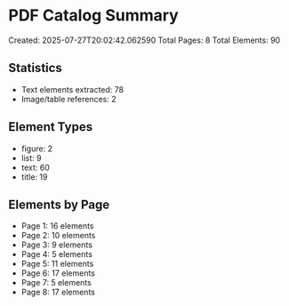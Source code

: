 # PDF Catalog Summary
Created: 2025-07-27T20:02:42.062590
Total Pages: 8
Total Elements: 90

## Statistics
- Text elements extracted: 78
- Image/table references: 2

## Element Types
- figure: 2
- list: 9
- text: 60
- title: 19

## Elements by Page
- Page 1: 16 elements
- Page 2: 10 elements
- Page 3: 9 elements
- Page 4: 5 elements
- Page 5: 11 elements
- Page 6: 17 elements
- Page 7: 5 elements
- Page 8: 17 elements
